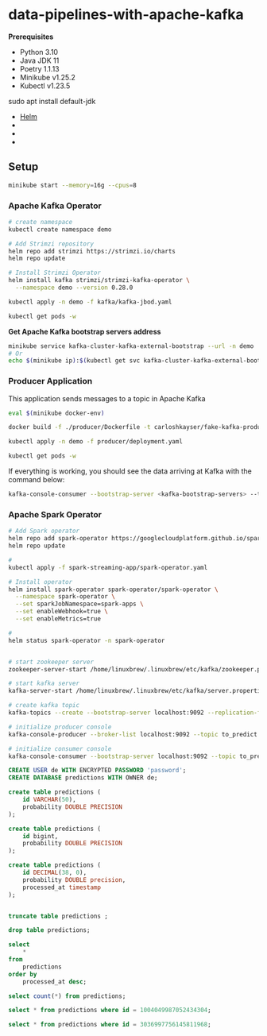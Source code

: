 # data-pipelines-with-apache-kafka

**Prerequisites**

- Python 3.10
- Java JDK 11
- Poetry 1.1.13
- Minikube v1.25.2
- Kubectl v1.23.5




sudo apt install default-jdk

- [Helm](https://helm.sh/docs/intro/install/)
- []()
- []()
- []()

## Setup

```sh
minikube start --memory=16g --cpus=8
```

### Apache Kafka Operator

```sh
# create namespace
kubectl create namespace demo

# Add Strimzi repository
helm repo add strimzi https://strimzi.io/charts
helm repo update

# Install Strimzi Operator
helm install kafka strimzi/strimzi-kafka-operator \
  --namespace demo --version 0.28.0

kubectl apply -n demo -f kafka/kafka-jbod.yaml

kubectl get pods -w
```

**Get Apache Kafka bootstrap servers address**
```sh
minikube service kafka-cluster-kafka-external-bootstrap --url -n demo
# Or
echo $(minikube ip):$(kubectl get svc kafka-cluster-kafka-external-bootstrap -n demo -o jsonpath='{.spec.ports[].nodePort}')
```

### Producer Application

This application sends messages to a topic in Apache Kafka

```sh
eval $(minikube docker-env)

docker build -f ./producer/Dockerfile -t carloshkayser/fake-kafka-producer:latest .

kubectl apply -n demo -f producer/deployment.yaml

kubectl get pods -w
```

If everything is working, you should see the data arriving at Kafka with the command below:
```sh
kafka-console-consumer --bootstrap-server <kafka-bootstrap-servers> --topic to_predict
``` 

<!-- ### Monitoring

```sh
helm repo add prometheus-community https://prometheus-community.github.io/helm-charts
helm repo update

helm install prometheus prometheus-community/kube-prometheus-stack -n demo --values monitoring/prometheus.yaml
```

**Get prometheus url**
```sh
kubectl expose service prometheus-grafana --type=NodePort --target-port=3000 --name=prometheus-grafana-node-port -n demo

minikube service prometheus-grafana-node-port --url -n demo
``` -->




















### Apache Spark Operator

```sh
# Add Spark operator
helm repo add spark-operator https://googlecloudplatform.github.io/spark-on-k8s-operator
helm repo update

#
kubectl apply -f spark-streaming-app/spark-operator.yaml

# Install operator
helm install spark-operator spark-operator/spark-operator \
  --namespace spark-operator \
  --set sparkJobNamespace=spark-apps \
  --set enableWebhook=true \
  --set enableMetrics=true

# 
helm status spark-operator -n spark-operator

```

























```sh

# start zookeeper server
zookeeper-server-start /home/linuxbrew/.linuxbrew/etc/kafka/zookeeper.properties &

# start kafka server
kafka-server-start /home/linuxbrew/.linuxbrew/etc/kafka/server.properties &

# create kafka topic
kafka-topics --create --bootstrap-server localhost:9092 --replication-factor 1 --partitions 1 --topic to_predict

# initialize producer console
kafka-console-producer --broker-list localhost:9092 --topic to_predict

# initialize consumer console
kafka-console-consumer --bootstrap-server localhost:9092 --topic to_predict --from-beginning
```





```sql
CREATE USER de WITH ENCRYPTED PASSWORD 'password';
CREATE DATABASE predictions WITH OWNER de;

create table predictions (
	id VARCHAR(50),
	probability DOUBLE PRECISION
);

create table predictions (
	id bigint,
	probability DOUBLE PRECISION
);

create table predictions (
	id DECIMAL(38, 0),
	probability DOUBLE precision,
	processed_at timestamp
);


truncate table predictions ;

drop table predictions;

select
	*
from 
	predictions
order by
	processed_at desc;

select count(*) from predictions;

select * from predictions where id = 1004049987052434304;

select * from predictions where id = 3036997756145811968;
```

